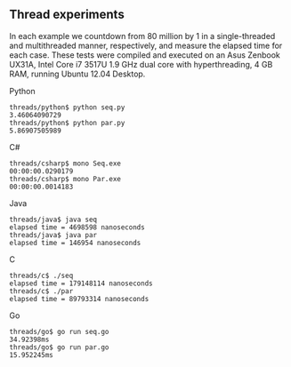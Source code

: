 ## Thread experiments

In each example we countdown from 80 million by 1 in a single-threaded and multithreaded manner, respectively, and measure the elapsed time for each case. These tests were compiled and executed on an Asus Zenbook UX31A, Intel Core i7 3517U 1.9 GHz dual core with hyperthreading, 4 GB RAM, running Ubuntu 12.04 Desktop.

Python
```
threads/python$ python seq.py
3.46064090729
threads/python$ python par.py
5.86907505989
```

C#
```
threads/csharp$ mono Seq.exe
00:00:00.0290179
threads/csharp$ mono Par.exe
00:00:00.0014183
```

Java
```
threads/java$ java seq
elapsed time = 4698598 nanoseconds
threads/java$ java par
elapsed time = 146954 nanoseconds
```

C
```
threads/c$ ./seq
elapsed time = 179148114 nanoseconds
threads/c$ ./par
elapsed time = 89793314 nanoseconds
```

Go
```
threads/go$ go run seq.go
34.92398ms
threads/go$ go run par.go
15.952245ms
```
